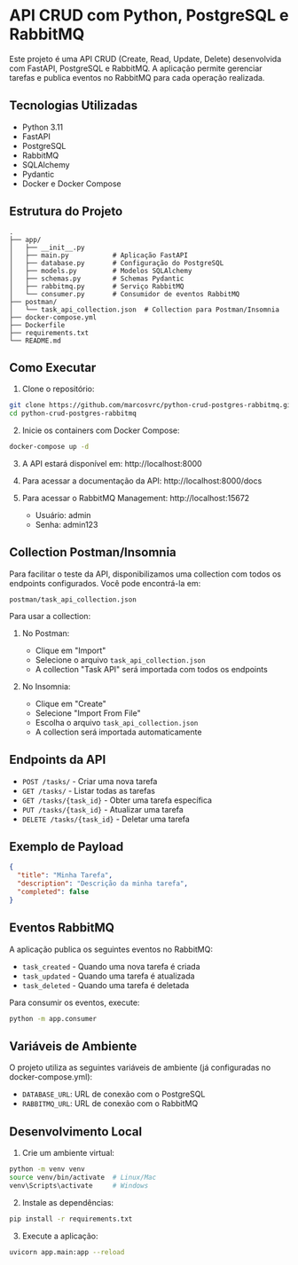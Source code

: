 # API CRUD com Python, PostgreSQL e RabbitMQ

Este projeto é uma API CRUD (Create, Read, Update, Delete) desenvolvida com FastAPI, PostgreSQL e RabbitMQ. A aplicação permite gerenciar tarefas e publica eventos no RabbitMQ para cada operação realizada.

## Tecnologias Utilizadas

- Python 3.11
- FastAPI
- PostgreSQL
- RabbitMQ
- SQLAlchemy
- Pydantic
- Docker e Docker Compose

## Estrutura do Projeto

```
.
├── app/
│   ├── __init__.py
│   ├── main.py           # Aplicação FastAPI
│   ├── database.py       # Configuração do PostgreSQL
│   ├── models.py         # Modelos SQLAlchemy
│   ├── schemas.py        # Schemas Pydantic
│   ├── rabbitmq.py       # Serviço RabbitMQ
│   └── consumer.py       # Consumidor de eventos RabbitMQ
├── postman/
│   └── task_api_collection.json  # Collection para Postman/Insomnia
├── docker-compose.yml
├── Dockerfile
├── requirements.txt
└── README.md
```

## Como Executar

1. Clone o repositório:
```bash
git clone https://github.com/marcosvrc/python-crud-postgres-rabbitmq.git
cd python-crud-postgres-rabbitmq
```

2. Inicie os containers com Docker Compose:
```bash
docker-compose up -d
```

3. A API estará disponível em: http://localhost:8000

4. Para acessar a documentação da API: http://localhost:8000/docs

5. Para acessar o RabbitMQ Management: http://localhost:15672
   - Usuário: admin
   - Senha: admin123

## Collection Postman/Insomnia

Para facilitar o teste da API, disponibilizamos uma collection com todos os endpoints configurados. Você pode encontrá-la em:

```
postman/task_api_collection.json
```

Para usar a collection:

1. No Postman:
   - Clique em "Import"
   - Selecione o arquivo `task_api_collection.json`
   - A collection "Task API" será importada com todos os endpoints

2. No Insomnia:
   - Clique em "Create"
   - Selecione "Import From File"
   - Escolha o arquivo `task_api_collection.json`
   - A collection será importada automaticamente

## Endpoints da API

- `POST /tasks/` - Criar uma nova tarefa
- `GET /tasks/` - Listar todas as tarefas
- `GET /tasks/{task_id}` - Obter uma tarefa específica
- `PUT /tasks/{task_id}` - Atualizar uma tarefa
- `DELETE /tasks/{task_id}` - Deletar uma tarefa

## Exemplo de Payload

```json
{
  "title": "Minha Tarefa",
  "description": "Descrição da minha tarefa",
  "completed": false
}
```

## Eventos RabbitMQ

A aplicação publica os seguintes eventos no RabbitMQ:

- `task_created` - Quando uma nova tarefa é criada
- `task_updated` - Quando uma tarefa é atualizada
- `task_deleted` - Quando uma tarefa é deletada

Para consumir os eventos, execute:
```bash
python -m app.consumer
```

## Variáveis de Ambiente

O projeto utiliza as seguintes variáveis de ambiente (já configuradas no docker-compose.yml):

- `DATABASE_URL`: URL de conexão com o PostgreSQL
- `RABBITMQ_URL`: URL de conexão com o RabbitMQ

## Desenvolvimento Local

1. Crie um ambiente virtual:
```bash
python -m venv venv
source venv/bin/activate  # Linux/Mac
venv\Scripts\activate     # Windows
```

2. Instale as dependências:
```bash
pip install -r requirements.txt
```

3. Execute a aplicação:
```bash
uvicorn app.main:app --reload
```
